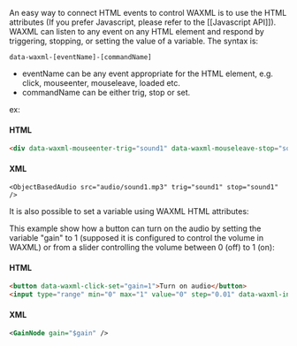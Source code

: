 An easy way to connect HTML events to control WAXML is to use the HTML attributes (If you prefer Javascript, please refer to the [[Javascript API]]). WAXML can listen to any event on any HTML element and respond by triggering, stopping, or setting the value of a variable. The syntax is:

`data-waxml-[eventName]-[commandName]`

- eventName can be any event appropriate for the HTML element, e.g. click, mouseenter, mouseleave, loaded etc.
- commandName can be either trig, stop or set.

ex:

#### HTML
```HTML
<div data-waxml-mouseenter-trig="sound1" data-waxml-mouseleave-stop="sound1">Rollover Sound</button>
```

#### XML
```
<ObjectBasedAudio src="audio/sound1.mp3" trig="sound1" stop="sound1" />
```


It is also possible to set a variable using WAXML HTML attributes:

This example show how a button can turn on the audio by setting the variable "gain" to 1 (supposed it is configured to control the volume in WAXML) or from a slider controlling the volume between 0 (off) to 1 (on):

#### HTML
```HTML
<button data-waxml-click-set="gain=1">Turn on audio</button>
<input type="range" min="0" max="1" value="0" step="0.01" data-waxml-input-set="gain=this.value" />
```

#### XML
```XML
<GainNode gain="$gain" />
```

